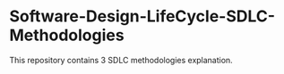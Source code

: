 # Software-Design-LifeCycle-SDLC-Methodologies
This repository contains 3 SDLC methodologies explanation.
